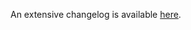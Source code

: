 An extensive changelog is available [here](https://github.com/clojure-emacs/cider/blob/master/CHANGELOG.md).
